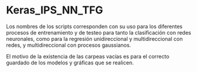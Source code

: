 # Keras_IPS_NN_TFG

Los nombres de los scripts corresponden con su uso para los diferentes procesos de entrenamiento y de testeo para tanto la clasificación con redes neuronales, como para la regresión unidireccional y multidireccional con redes, y multidireccional con procesos gaussianos.

El motivo de la existencia de las carpeas vacías es para el correcto guardado de los modelos y gráficas que se realicen.
